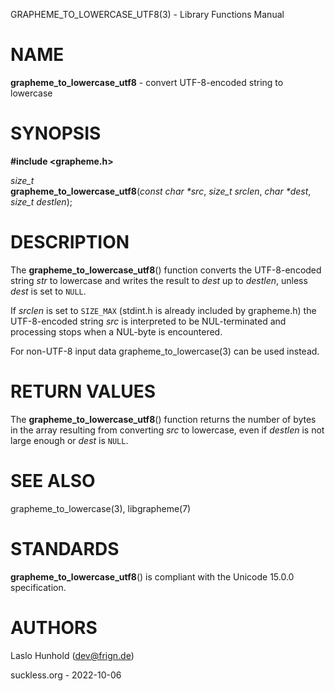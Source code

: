 GRAPHEME\_TO\_LOWERCASE\_UTF8(3) - Library Functions Manual

# NAME

**grapheme\_to\_lowercase\_utf8** - convert UTF-8-encoded string to lowercase

# SYNOPSIS

**#include <grapheme.h>**

*size\_t*  
**grapheme\_to\_lowercase\_utf8**(*const char \*src*, *size\_t srclen*, *char \*dest*, *size\_t destlen*);

# DESCRIPTION

The
**grapheme\_to\_lowercase\_utf8**()
function converts the UTF-8-encoded string
*str*
to lowercase and writes the result to
*dest*
up to
*destlen*,
unless
*dest*
is set to
`NULL`.

If
*srclen*
is set to
`SIZE_MAX`
(stdint.h is already included by grapheme.h) the UTF-8-encoded string
*src*
is interpreted to be NUL-terminated and processing stops when a
NUL-byte is encountered.

For non-UTF-8 input data
grapheme\_to\_lowercase(3)
can be used instead.

# RETURN VALUES

The
**grapheme\_to\_lowercase\_utf8**()
function returns the number of bytes in the array resulting
from converting
*src*
to lowercase, even if
*destlen*
is not large enough or
*dest*
is
`NULL`.

# SEE ALSO

grapheme\_to\_lowercase(3),
libgrapheme(7)

# STANDARDS

**grapheme\_to\_lowercase\_utf8**()
is compliant with the Unicode 15.0.0 specification.

# AUTHORS

Laslo Hunhold ([dev@frign.de](mailto:dev@frign.de))

suckless.org - 2022-10-06
